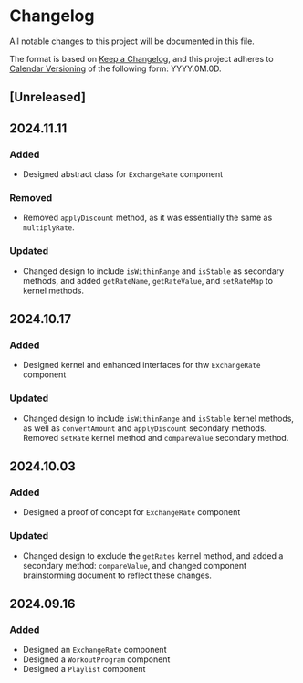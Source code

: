 # Changelog

All notable changes to this project will be documented in this file.

The format is based on [Keep a Changelog](https://keepachangelog.com/en/1.1.0/),
and this project adheres to [Calendar Versioning](https://calver.org/) of
the following form: YYYY.0M.0D.

## [Unreleased]

## 2024.11.11

### Added

- Designed abstract class for `ExchangeRate` component

### Removed

- Removed `applyDiscount` method, as it was essentially the same as `multiplyRate`.

### Updated

- Changed design to include `isWithinRange` and `isStable` as secondary methods, and added `getRateName`, `getRateValue`, and `setRateMap` to kernel methods.

## 2024.10.17

### Added

- Designed kernel and enhanced interfaces for thw `ExchangeRate` component

### Updated

- Changed design to include `isWithinRange` and `isStable` kernel methods, as well as `convertAmount` and `applyDiscount` secondary methods. Removed `setRate` kernel method and `compareValue` secondary method.

## 2024.10.03

### Added

- Designed a proof of concept for `ExchangeRate` component

### Updated

- Changed design to exclude the `getRates` kernel method, and added a secondary method: `compareValue`, and changed component brainstorming document to reflect these changes.

## 2024.09.16

### Added

- Designed an `ExchangeRate` component
- Designed a `WorkoutProgram` component
- Designed a `Playlist` component
